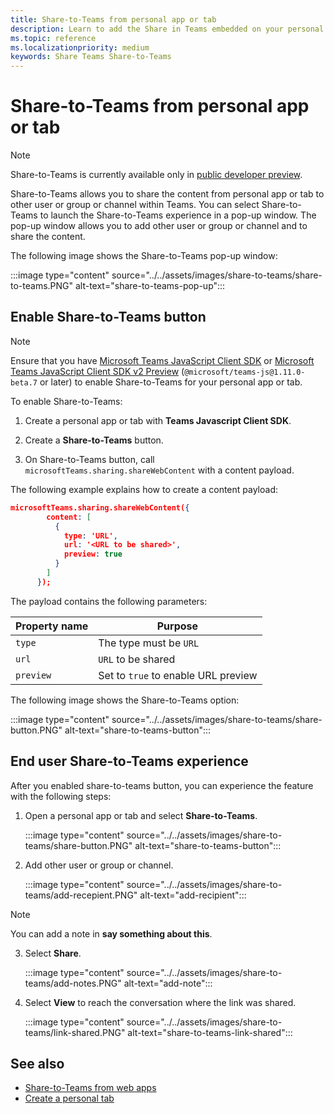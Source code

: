 ```yaml
---
title: Share-to-Teams from personal app or tab
description: Learn to add the Share in Teams embedded on your personal app or tab
ms.topic: reference
ms.localizationpriority: medium
keywords: Share Teams Share-to-Teams
---
```

# Share-to-Teams from personal app or tab

> [!NOTE]
> Share-to-Teams is currently available only in [public developer preview](../../resources/dev-preview/developer-preview-intro.md).

Share-to-Teams allows you to share the content from personal app or tab to other user or group or channel within Teams. You can select Share-to-Teams to launch the Share-to-Teams experience in a pop-up window. The pop-up window allows you to add other user or group or channel and to share the content.

The following image shows the Share-to-Teams pop-up window:

:::image type="content" source="../../assets/images/share-to-teams/share-to-teams.PNG" alt-text="share-to-teams-pop-up":::

## Enable Share-to-Teams button

> [!NOTE]
> Ensure that you have [Microsoft Teams JavaScript Client SDK](../../tabs/how-to/using-teams-client-sdk.md) or [Microsoft Teams JavaScript Client SDK v2 Preview](/javascript/api/overview/msteams-client?view=msteams-client-js-beta&preserve-view=true&branch=pr-en-us-5129) (`@microsoft/teams-js@1.11.0-beta.7` or later) to enable Share-to-Teams for your personal app or tab.

To enable Share-to-Teams:

1. Create a personal app or tab with **Teams Javascript Client SDK**.

2. Create a **Share-to-Teams** button.

3. On Share-to-Teams button, call `microsoftTeams.sharing.shareWebContent` with a content payload.

The following example explains how to create a content payload:

```json
microsoftTeams.sharing.shareWebContent({
        content: [
          {
            type: 'URL',
            url: '<URL to be shared>',
            preview: true
          }
        ]
      });
```

The payload contains the following parameters:

| Property name | Purpose |
|---|---|
| `type` | The type must be `URL` |
| `url` | `URL` to be shared |
| `preview` | Set to `true` to enable URL preview |

The following image shows the Share-to-Teams option:

:::image type="content" source="../../assets/images/share-to-teams/share-button.PNG" alt-text="share-to-teams-button":::

## End user Share-to-Teams experience

After you enabled share-to-teams button, you can experience the feature with the following steps:

1. Open a personal app or tab and select **Share-to-Teams**.

    :::image type="content" source="../../assets/images/share-to-teams/share-button.PNG" alt-text="share-to-teams-button":::

2. Add other user or group or channel.

    :::image type="content" source="../../assets/images/share-to-teams/add-recepient.PNG" alt-text="add-recipient":::

  > [!NOTE]
  > You can add a note in **say something about this**.

3. Select **Share**.

   :::image type="content" source="../../assets/images/share-to-teams/add-notes.PNG" alt-text="add-note":::

4. Select **View** to reach the conversation where the link was shared.

   :::image type="content" source="../../assets/images/share-to-teams/link-shared.PNG" alt-text="share-to-teams-link-shared":::

## See also

* [Share-to-Teams from web apps](~/concepts/build-and-test/share-to-teams.md)
* [Create a personal tab](../../tabs/how-to/create-personal-tab.md)